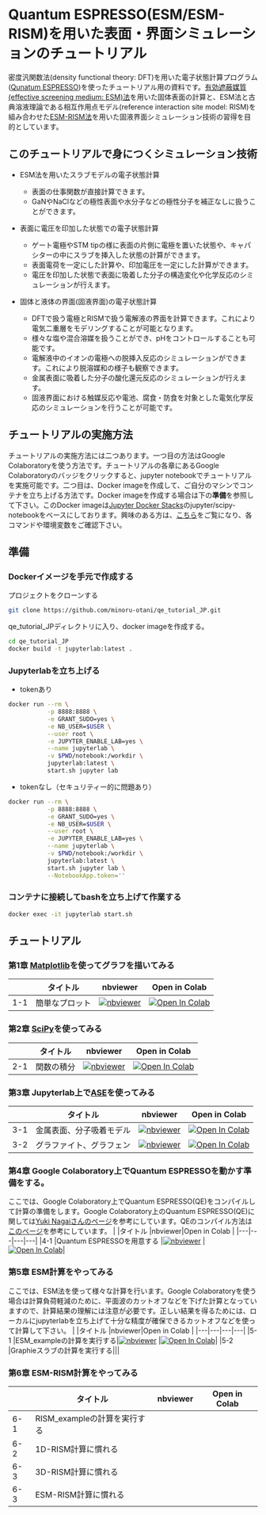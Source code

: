 # Quantum ESPRESSO(ESM/ESM-RISM)を用いた表面・界面シミュレーションのチュートリアル

密度汎関数法(density functional theory: DFT)を用いた電子状態計算プログラム([Qunatum ESPRESSO](https://www.quantum-espresso.org))を使ったチュートリアル用の資料です。[有効遮蔽媒質(effective screening medium: ESM)法](https://journals.aps.org/prb/abstract/10.1103/PhysRevB.73.115407)を用いた固体表面の計算と、ESM法と古典溶液理論である相互作用点モデル(reference interaction site model: RISM)を組み合わせた[ESM-RISM法](https://journals.aps.org/prb/abstract/10.1103/PhysRevB.96.115429)を用いた固液界面シミュレーション技術の習得を目的としています。

## このチュートリアルで身につくシミュレーション技術
- ESM法を用いたスラブモデルの電子状態計算
  - 表面の仕事関数が直接計算できます。
  - GaNやNaClなどの極性表面や水分子などの極性分子を補正なしに扱うことができます。
- 表面に電圧を印加した状態での電子状態計算
  - ゲート電極やSTM tipの様に表面の片側に電極を置いた状態や、キャパシターの中にスラブを挿入した状態の計算ができます。
  - 表面電荷を一定にした計算や、印加電圧を一定にした計算ができます。
  - 電圧を印加した状態で表面に吸着した分子の構造変化や化学反応のシミュレーションが行えます。

- 固体と液体の界面(固液界面)の電子状態計算
  - DFTで扱う電極とRISMで扱う電解液の界面を計算できます。これにより電気二重層をモデリングすることが可能となります。
  - 様々な塩や混合溶媒を扱うことができ、pHをコントロールすることも可能です。
  - 電解液中のイオンの電極への脱挿入反応のシミュレーションができます。これにより脱溶媒和の様子も観察できます。
  - 金属表面に吸着した分子の酸化還元反応のシミュレーションが行えます。
  - 固液界面における触媒反応や電池、腐食・防食を対象とした電気化学反応のシミュレーションを行うことが可能です。

## チュートリアルの実施方法
チュートリアルの実施方法には二つあります。一つ目の方法はGoogle Colaboratoryを使う方法です。チュートリアルの各章にあるGoogle Colaboratoryのバッジをクリックすると、jupyter notebookでチュートリアルを実施可能です。二つ目は、Docker imageを作成して、ご自分のマシンでコンテナを立ち上げる方法です。Docker imageを作成する場合は下の**準備**を参照して下さい。このDocker imageは[Jupyter Docker Stacks](https://jupyter-docker-stacks.readthedocs.io/)のjupyter/scipy-notebookをベースにしております。興味のある方は、[こちら](https://jupyter-docker-stacks.readthedocs.io/en/latest/using/common.html)をご覧になり、各コマンドや環境変数をご確認下さい。

## 準備
### Dockerイメージを手元で作成する
プロジェクトをクローンする
```bash
git clone https://github.com/minoru-otani/qe_tutorial_JP.git
```
qe_tutorial_JPディレクトリに入り、docker imageを作成する。
```bash
cd qe_tutorial_JP
docker build -t jupyterlab:latest .
```
### Jupyterlabを立ち上げる
- tokenあり
```bash
docker run --rm \
           -p 8888:8888 \
           -e GRANT_SUDO=yes \
           -e NB_USER=$USER \
           --user root \
           -e JUPYTER_ENABLE_LAB=yes \
           --name jupyterlab \
           -v $PWD/notebook:/workdir \
           jupyterlab:latest \
           start.sh jupyter lab
```
- tokenなし（セキュリティー的に問題あり）
```bash
docker run --rm \
           -p 8888:8888 \
           -e GRANT_SUDO=yes \
           -e NB_USER=$USER \
           --user root \
           -e JUPYTER_ENABLE_LAB=yes \
           --name jupyterlab \
           -v $PWD/notebook:/workdir \
           jupyterlab:latest \
           start.sh jupyter lab \
           --NotebookApp.token=''
```

### コンテナに接続してbashを立ち上げて作業する
```bash
docker exec -it jupyterlab start.sh
```
## チュートリアル
### 第1章 [Matplotlib](https://matplotlib.org)を使ってグラフを描いてみる
| |タイトル |nbviewer|Open in Colab |
|---|---|---|---|
|1-1 |簡単なプロット |[![nbviewer](https://camo.githubusercontent.com/bfeb5472ee3df9b7c63ea3b260dc0c679be90b97/68747470733a2f2f696d672e736869656c64732e696f2f62616467652f72656e6465722d6e627669657765722d6f72616e67652e7376673f636f6c6f72423d66333736323626636f6c6f72413d346434643464)](https://nbviewer.jupyter.org/github/minoru-otani/qe_devenv_JP/blob/main/notebook/01_1matplotlib.ipynb) |[![Open In Colab](https://colab.research.google.com/assets/colab-badge.svg)](https://colab.research.google.com/github/minoru-otani/qe_devenv_JP/blob/main/notebook/01_1matplotlib.ipynb)|

### 第2章 [SciPy](https://scipy.org)を使ってみる
| |タイトル |nbviewer|Open in Colab |
|---|---|---|---|
|2-1 |関数の積分 |[![nbviewer](https://camo.githubusercontent.com/bfeb5472ee3df9b7c63ea3b260dc0c679be90b97/68747470733a2f2f696d672e736869656c64732e696f2f62616467652f72656e6465722d6e627669657765722d6f72616e67652e7376673f636f6c6f72423d66333736323626636f6c6f72413d346434643464)](https://nbviewer.jupyter.org/github/minoru-otani/qe_devenv_JP/blob/main/notebook/02_1Scipy.ipynb) |[![Open In Colab](https://colab.research.google.com/assets/colab-badge.svg)](https://colab.research.google.com/github/minoru-otani/qe_devenv_JP/blob/main/notebook/02_1Scipy.ipynb)|

### 第3章 Jupyterlab上で[ASE](https://wiki.fysik.dtu.dk/ase/)を使ってみる
| |タイトル |nbviewer|Open in Colab |
|---|---|---|---|
|3-1 |金属表面、分子吸着モデル |[![nbviewer](https://camo.githubusercontent.com/bfeb5472ee3df9b7c63ea3b260dc0c679be90b97/68747470733a2f2f696d672e736869656c64732e696f2f62616467652f72656e6465722d6e627669657765722d6f72616e67652e7376673f636f6c6f72423d66333736323626636f6c6f72413d346434643464)](https://nbviewer.jupyter.org/github/minoru-otani/qe_devenv_JP/blob/main/notebook/03_1ASE.ipynb) |[![Open In Colab](https://colab.research.google.com/assets/colab-badge.svg)](https://colab.research.google.com/github/minoru-otani/qe_devenv_JP/blob/main/notebook/03_1ASE.ipynb)|
|3-2 |グラファイト、グラフェン|[![nbviewer](https://camo.githubusercontent.com/bfeb5472ee3df9b7c63ea3b260dc0c679be90b97/68747470733a2f2f696d672e736869656c64732e696f2f62616467652f72656e6465722d6e627669657765722d6f72616e67652e7376673f636f6c6f72423d66333736323626636f6c6f72413d346434643464)](https://nbviewer.jupyter.org/github/minoru-otani/qe_devenv_JP/blob/main/notebook/03_2ASE.ipynb) |[![Open In Colab](https://colab.research.google.com/assets/colab-badge.svg)](https://colab.research.google.com/github/minoru-otani/qe_devenv_JP/blob/main/notebook/03_2ASE.ipynb)|

### 第4章 Google Colaboratory上でQuantum ESPRESSOを動かす準備をする。
ここでは、Google Colaboratory上でQuantum ESPRESSO(QE)をコンパイルして計算の準備をします。Google Colaboratory上のQuantum ESPRESSO(QE)に関しては[Yuki Nagaiさんのページ](https://cometscome.github.io/DFT/build/)を参考にしています。QEのコンパイル方法は[このページ](https://cometscome.github.io/DFT/build/Fast/fast/#Google-Colaboratoryを使って第一原理計算)を参考にしています。
| |タイトル |nbviewer|Open in Colab |
|---|---|---|---|
|4-1 |Quantum ESPRESSOを用意する |[![nbviewer](https://camo.githubusercontent.com/bfeb5472ee3df9b7c63ea3b260dc0c679be90b97/68747470733a2f2f696d672e736869656c64732e696f2f62616467652f72656e6465722d6e627669657765722d6f72616e67652e7376673f636f6c6f72423d66333736323626636f6c6f72413d346434643464)](https://nbviewer.jupyter.org/github/minoru-otani/qe_devenv_JP/blob/main/notebook/04_1colab_qe.ipynb) |[![Open In Colab](https://colab.research.google.com/assets/colab-badge.svg)](https://colab.research.google.com/github/minoru-otani/qe_devenv_JP/blob/main/notebook/04_1colab_qe.ipynb)|

### 第5章 ESM計算をやってみる
ここでは、ESM法を使って様々な計算を行います。Google Colaboratoryを使う場合は計算負荷軽減のために、平面波のカットオフなどを下げた計算となっていますので、計算結果の理解には注意が必要です。正しい結果を得るためには、ローカルにjupyterlabを立ち上げて十分な精度が確保できるカットオフなどを使って計算して下さい。
| |タイトル |nbviewer|Open in Colab |
|---|---|---|---|
|5-1 |ESM_exampleの計算を実行する|[![nbviewer](https://camo.githubusercontent.com/bfeb5472ee3df9b7c63ea3b260dc0c679be90b97/68747470733a2f2f696d672e736869656c64732e696f2f62616467652f72656e6465722d6e627669657765722d6f72616e67652e7376673f636f6c6f72423d66333736323626636f6c6f72413d346434643464)](https://nbviewer.jupyter.org/github/minoru-otani/qe_devenv_JP/blob/main/notebook/05_1colab_qe.ipynb) |[![Open In Colab](https://colab.research.google.com/assets/colab-badge.svg)](https://colab.research.google.com/github/minoru-otani/qe_devenv_JP/blob/main/notebook/05_1colab_qe.ipynb)|
|5-2 |Graphieスラブの計算を実行する|||

### 第6章 ESM-RISM計算をやってみる
| |タイトル |nbviewer|Open in Colab |
|---|---|---|---|
|6-1|RISM_exampleの計算を実行する|||
|6-2|1D-RISM計算に慣れる|||
|6-3|3D-RISM計算に慣れる|||
|6-3|ESM-RISM計算に慣れる|||


